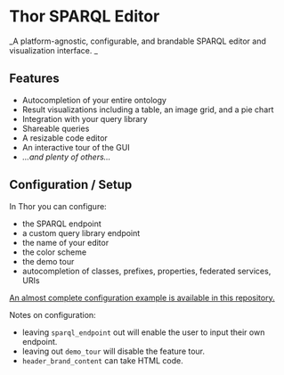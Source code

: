 # Thor SPARQL Editor

_A platform-agnostic, configurable, and brandable SPARQL editor and visualization interface. _

## Features

 * Autocompletion of your entire ontology
 * Result visualizations including a table, an image grid, and a pie chart
 * Integration with your query library
 * Shareable queries
 * A resizable code editor
 * An interactive tour of the GUI
 * _...and plenty of others..._

## Configuration / Setup

In Thor you can configure:

 * the SPARQL endpoint
 * a custom query library endpoint
 * the name of your editor
 * the color scheme
 * the demo tour
 * autocompletion of classes, prefixes, properties, federated services, URIs

[An almost complete configuration example is available in this repository.](https://github.com/Abbe98/thor/blob/master/config/config.json)

Notes on configuration:

 * leaving `sparql_endpoint` out will enable the user to input their own endpoint.
 * leaving out `demo_tour` will disable the feature tour.
 * `header_brand_content` can take HTML code.
